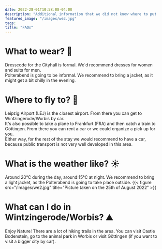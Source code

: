 ```yaml
---
date: 2022-28-01T10:58:08-04:00
description: "Additional information that we did not know where to put.  "
featured_image: "/images/we3.jpg"
tags: 
title: "FAQs"
---
```


# What to wear? :dress:
Dresscode for the Cityhall is formal. We'd recommend dresses for women and suits for men.   
Polterabend is going to be informal. We recommend to bring a jacket, as it might get a bit chilly in the evening.

# Where to fly to? :flight_departure:
Leipzig Airport (LEJ) is the closest airport. From there you can get to Wintzingerode/Worbis by car.   
It's also possible to take a plane to Frankfurt (FRA) and then catch a train to Göttingen. From there you can rent a car or we could organize a pick up for you.   
Either way, for the rest of the stay we would recommend to have a car, because public transport is not very well developed in this area.

# What is the weather like? :sunny:
Around 20°C during the day, around 15°C at night. We recommend to bring a light jacket, as the Polterabend is going to take place outside.
{{< figure src="/images/we2.jpg" title="Picture taken on the 25th of August 2022" >}}


# What can I do in Wintzingerode/Worbis? :mountain:
Enjoy Nature! There are a lot of hiking trails in the area. You can visit Castle Bodenstein, go to the animal park in Worbis or visit Göttingen (if you want to visit a bigger city by car).